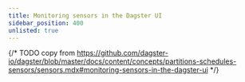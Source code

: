 ```yaml
---
title: Monitoring sensors in the Dagster UI
sidebar_position: 400
unlisted: true
---
```


{/* TODO copy from https://github.com/dagster-io/dagster/blob/master/docs/content/concepts/partitions-schedules-sensors/sensors.mdx#monitoring-sensors-in-the-dagster-ui */}